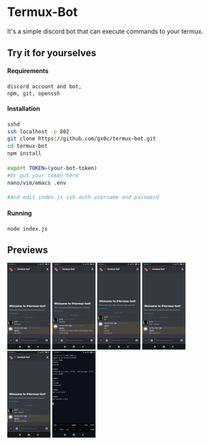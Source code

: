 # Termux-Bot

It's a simple discord bot that can execute commands to your termux.

## Try it for yourselves

#### Requirements

```
discord account and bot,
npm, git, openssh
```

#### Installation

```sh
sshd
ssh localhost -p 802
git clone https://github.com/gx0c/termux-bot.git
cd termux-bot
npm install

export TOKEN=(your-bot-token)
#Or put your token here
nano/vim/emacs .env

#And edit index.js ssh auth username and password
```

#### Running

```
node index.js
```

## Previews

<p float="left">
  <img src="/previews/1.jpg" width="100" />
  <img src="/previews/2.jpg" width="100" /> 
  <img src="/previews/3.jpg" width="100" />
  <img src="/previews/4.jpg" width="100" />
  <img src="/previews/5.jpg" width="100" />
  <img src="/previews/6.jpg" width="100" />
</p>
